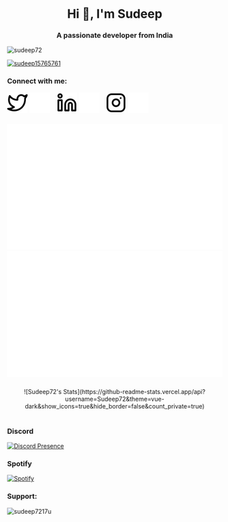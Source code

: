 <h1 align="center">Hi 👋, I'm Sudeep</h1>
<h3 align="center">A passionate developer from India</h3>

<p align="left"> <img src="https://komarev.com/ghpvc/?username=Sudeep72&label=Profile%20views&color=0e75b6&style=flat" alt="sudeep72" /> </p>

<p align="left"> <a href="https://twitter.com/sudeep15765761" target="blank"><img src="https://img.shields.io/twitter/follow/sudeep15765761?logo=twitter&style=for-the-badge" alt="sudeep15765761" /></a> </p>

### Connect with me:
[![website](./img/twitter-light.svg)](https://twitter.com/Sudeep15765761#gh-light-mode-only)
[![website](./img/twitter-dark.svg)](https://twitter.com/Sudeep15765761#gh-dark-mode-only)
&nbsp;&nbsp;
[![website](./img/linkedin-light.svg)](https://linkedin.com/in/sudeep72#gh-light-mode-only)
[![website](./img/linkedin-dark.svg)](https://linkedin.com/in/sudeep72#gh-dark-mode-only)
&nbsp;&nbsp;
[![website](./img/instagram-light.svg)](https://instagram.com/sudeep__79#gh-light-mode-only)
[![website](./img/instagram-dark.svg)](https://instagram.com/sudeep__79#gh-dark-mode-only)

###

###
<picture>
   <source media="(prefers-color-scheme: dark)" srcset="https://github.com/Sudeep72/github-stats/blob/master/generated/overview.svg#gh-dark-mode-only" />
   <source media="(prefers-color-scheme: light)" srcset="https://github.com/Sudeep72/github-stats/blob/master/generated/overview.svg#gh-light-mode-only" />
   <img src="https://github.com/Sudeep72/github-stats/blob/master/generated/overview.svg#gh-light-mode-only">
</picture>

<picture>
   <source media="(prefers-color-scheme: dark)" srcset="https://github.com/Sudeep72/github-stats/blob/master/generated/languages.svg#gh-dark-mode-only" />
   <source media="(prefers-color-scheme: light)" srcset="https://github.com/Sudeep72/github-stats/blob/master/generated/languages.svg#gh-light-mode-only" />
   <img src="https://github.com/Sudeep72/github-stats/blob/master/generated/languages.svg#gh-light-mode-only">
</picture>

###
###

<div align="center">
<!--   <img src="https://github-readme-stats.vercel.app/api?username=Sudeep72&hide_title=false&hide_rank=false&show_icons=true&include_all_commits=true&count_private=true&disable_animations=false&theme=nightowl&locale=en&hide_border=false" height="150" alt="stats graph"  /> -->
   ![Sudeep72's Stats](https://github-readme-stats.vercel.app/api?username=Sudeep72&theme=vue-dark&show_icons=true&hide_border=false&count_private=true)
</div>

<br clear="both">


###

###

### Discord
[![Discord Presence](https://lanyard.cnrad.dev/api/749582193248043119)](https://discord.com/users/749582193248043119)

### Spotify
[![Spotify](https://sudeep72.vercel.app/api/spotify?background_color=0d1117&border_color=ffffff)](https://open.spotify.com/user/m5t3q2g4lixn1feqge7w86stg)

<h3 align="left">Support:</h3>
<p><a href="https://www.buymeacoffee.com/sudeep7217u"> <img align="left" src="https://cdn.buymeacoffee.com/buttons/v2/default-yellow.png" height="50" width="210" alt="sudeep7217u" /></a></p><br><br><p>&nbsp;</p>
